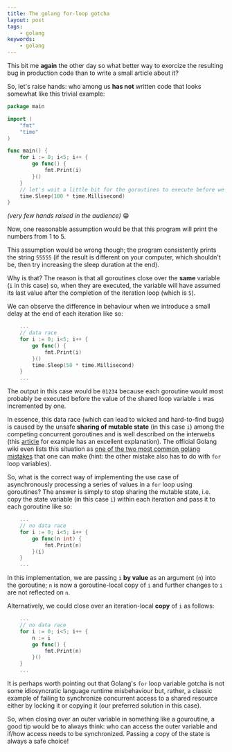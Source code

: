 ```yaml
---
title: The golang for-loop gotcha
layout: post
tags:
    - golang
keywords:
    - golang
---
```


This bit me **again** the other day so what better way to exorcize the
resulting bug in production code than to write a small article about
it?

So, let's raise hands: who among us **has not** written code that
looks somewhat like this trivial example:

```go
package main

import (
	"fmt"
	"time"
)

func main() {
	for i := 0; i<5; i++ {
		go func() {
			fmt.Print(i)
		}()
	}
    // let's wait a little bit for the goroutines to execute before we exit
	time.Sleep(100 * time.Millisecond)
}
```

*(very few hands raised in the audience)* :grin:

Now, one reasonable assumption would be that this program will print
the numbers from 1 to 5.

This assumption would be wrong though; the program consistently prints
the string `55555` (if the result is different on your computer, which
shouldn't be, then try increasing the sleep duration at the end).

Why is that? The reason is that all goroutines close over the **same**
variable (`i` in this case) so, when they are executed, the variable
will have assumed its last value after the completion of the iteration
loop (which is `5`).

We can observe the difference in behaviour when we introduce a small
delay at the end of each iteration like so:

```go
    ...
    // data race
	for i := 0; i<5; i++ {
		go func() {
			fmt.Print(i)
		}()
		time.Sleep(50 * time.Millisecond)
	}
    ...
```

The output in this case would be `01234` because each goroutine would
most probably be executed before the value of the shared loop variable
`i` was incremented by one.

In essence, this data race (which can lead to wicked and hard-to-find
bugs) is caused by the unsafe **sharing of mutable state** (in this
case `i`) among the competing concurrent goroutines and is well
described on the interwebs (this
[article](https://eli.thegreenplace.net/2019/go-internals-capturing-loop-variables-in-closures/)
for example has an excellent explanation). The official Golang wiki
even lists this situation as [one of the two most common golang
mistakes](https://github.com/golang/go/wiki/CommonMistakes) that one
can make (hint: the other mistake also has to do with `for` loop
variables).

So, what is the correct way of implementing the use case of
 asynchronously processing a series of values in a `for` loop using
 goroutines? The answer is simply to stop sharing the mutable state,
 i.e. copy the state variable (in this case `i`) within each iteration
 and pass it to each goroutine like so:

```go
    ...
    // no data race
	for i := 0; i<5; i++ {
		go func(n int) {
			fmt.Print(n)
		}(i)
	}
    ...
```

In this implementation, we are passing `i` **by value** as an argument
(`n`) into the goroutine; `n` is now a goroutine-local copy of `i` and
further changes to `i` are not reflected on `n`.

Alternatively, we could close over an iteration-local **copy** of `i`
as follows:

```go
    ...
    // no data race
	for i := 0; i<5; i++ {
        n := i
		go func() {
			fmt.Print(n)
		}()
	}
    ...
```

It is perhaps worth pointing out that Golang's `for` loop variable
gotcha is not some idiosyncratic language runtime misbehaviour but,
rather, a classic example of failing to synchronize concurrent access
to a shared resource either by locking it or copying it (our preferred
solution in this case).

So, when closing over an outer variable in something like a
gouroutine, a good tip would be to always think: who can access the
outer variable and if/how access needs to be synchronized. Passing a
copy of the state is always a safe choice!
